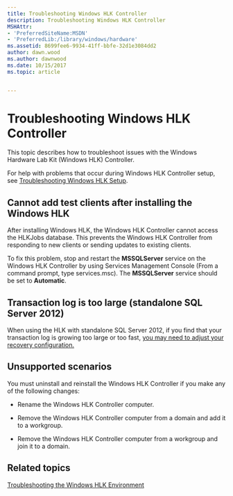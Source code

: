```yaml
---
title: Troubleshooting Windows HLK Controller
description: Troubleshooting Windows HLK Controller
MSHAttr:
- 'PreferredSiteName:MSDN'
- 'PreferredLib:/library/windows/hardware'
ms.assetid: 8699fee6-9934-41ff-bbfe-32d1e3084dd2
author: dawn.wood
ms.author: dawnwood
ms.date: 10/15/2017
ms.topic: article


---
```


# Troubleshooting Windows HLK Controller


This topic describes how to troubleshoot issues with the Windows Hardware Lab Kit (Windows HLK) Controller.

For help with problems that occur during Windows HLK Controller setup, see [Troubleshooting Windows HLK Setup](troubleshooting-windows-hlk-setup.md).

## <span id="adddtest"></span><span id="ADDDTEST"></span>Cannot add test clients after installing the Windows HLK


After installing Windows HLK, the Windows HLK Controller cannot access the HLKJobs database. This prevents the Windows HLK Controller from responding to new clients or sending updates to existing clients.

To fix this problem, stop and restart the **MSSQLServer** service on the Windows HLK Controller by using Services Management Console (From a command prompt, type services.msc). The **MSSQLServer** service should be set to **Automatic**.

## Transaction log is too large (standalone SQL Server 2012)

When using the HLK with standalone SQL Server 2012, if you find that your transaction log is growing too large or too fast, [you may need to adjust your recovery configuration.](microsoft-sql-server-options.md#using-the-hlk-with-standalone-sql-server-2012)


## <span id="unsup"></span><span id="UNSUP"></span>Unsupported scenarios


You must uninstall and reinstall the Windows HLK Controller if you make any of the following changes:

-   Rename the Windows HLK Controller computer.

-   Remove the Windows HLK Controller computer from a domain and add it to a workgroup.

-   Remove the Windows HLK Controller computer from a workgroup and join it to a domain.

## <span id="related_topics"></span>Related topics


[Troubleshooting the Windows HLK Environment](troubleshooting-the-windows-hlk-environment.md)

 

 







